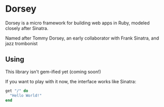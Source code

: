 # Dorsey

Dorsey is a micro framework for building web apps in Ruby, modeled closely after
Sinatra.

Named after Tommy Dorsey, an early collaborator with Frank Sinatra, and jazz
trombonist

## Using

This library isn't gem-ified yet (coming soon!)

If you want to play with it now, the interface works like Sinatra:

```ruby
get "/" do
  "Hello World!"
end
```
